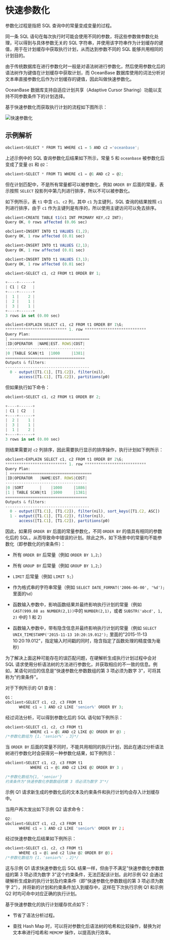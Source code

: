 # 快速参数化

参数化过程是指把 SQL 查询中的常量变成变量的过程。

同一条 SQL 语句在每次执行时可能会使用不同的参数，将这些参数做参数化处理，可以得到与具体参数无关的 SQL 字符串，并使用该字符串作为计划缓存的键值，用于在计划缓存中获取执行计划，从而达到参数不同的 SQL 能够共用相同的计划目的。

由于传统数据库在进行参数化时一般是对语法树进行参数化，然后使用参数化后的语法树作为键值在计划缓存中获取计划，而 OceanBase 数据库使用的词法分析对文本串直接参数化后作为计划缓存的键值，因此叫做快速参数化。

OceanBase 数据库支持自适应计划共享（Adaptive Cursor Sharing）功能以支持不同参数条件下的计划选择。

基于快速参数化而获取执行计划的流程如下图所示：

![快速参数化](https://help-static-aliyun-doc.aliyuncs.com/assets/img/zh-CN/4447194061/p179646.jpg)

## 示例解析

```javascript
obclient>SELECT * FROM T1 WHERE c1 = 5 AND c2 ='oceanbase';
```

上述示例中的 SQL 查询参数化后结果如下所示，常量 5 和 `oceanbase` 被参数化后变成了变量 `@1` 和 `@2`：

```javascript
obclient>SELECT * FROM T1 WHERE c1 = @1 AND c2 = @2;
```

但在计划匹配中，不是所有常量都可以被参数化，例如 `ORDER BY` 后面的常量，表示按照 `SELECT` 投影列中第几列进行排序，所以不可以被参数化。

如下例所示，表 `t1` 中含 `c1`、`c2` 列，其中 `c1` 为主键列，SQL 查询的结果按照 `c1` 列进行排序，由于 `c1` 作为主键列是有序的，所以使用主键访问可以免去排序。

```javascript
obclient>CREATE TABLE t1(c1 INT PRIMARY KEY,c2 INT);
Query OK, 0 rows affected (0.06 sec)

obclient>INSERT INTO t1 VALUES (1,2);
Query OK, 1 row affected (0.01 sec)

obclient>INSERT INTO t1 VALUES (2,1);
Query OK, 1 row affected (0.01 sec)

obclient>INSERT INTO t1 VALUES (3,1);
Query OK, 1 row affected (0.01 sec)

obclient>SELECT c1, c2 FROM t1 ORDER BY 1;

+----+------+
| C1 | C2   |
+----+------+
|  1 |    2 |
|  2 |    1 |
|  3 |    1 |
+----+------+
3 rows in set (0.00 sec)

obclient>EXPLAIN SELECT c1, c2 FROM t1 ORDER BY 1\G;
*************************** 1. row ***************************
Query Plan: 
| ===================================
|ID|OPERATOR  |NAME|EST. ROWS|COST|
-----------------------------------
|0 |TABLE SCAN|t1  |1000     |1381|
===================================
Outputs & filters:
-------------------------------------
  0 - output([T1.C1], [T1.C2]), filter(nil),
      access([T1.C1], [T1.C2]), partitions(p0)
```

但如果执行如下命令：

```javascript
obclient>SELECT c1, c2 FROM t1 ORDER BY 2;

+----+------+
| C1 | C2   |
+----+------+
|  2 |    1 |
|  3 |    1 |
|  1 |    2 |
+----+------+
3 rows in set (0.00 sec)
```

则结果需要对 `c2` 列排序，因此需要执行显示的排序操作，执行计划如下例所示：

```javascript
obclient>EXPLAIN SELECT c1, c2 FROM t1 ORDER BY 2\G;
*************************** 1. row ***************************
Query Plan: 
| ====================================
|ID|OPERATOR   |NAME|EST. ROWS|COST|
------------------------------------
|0 |SORT       |    |1000     |1886|
|1 | TABLE SCAN|t1  |1000     |1381|
====================================
Outputs & filters:
-------------------------------------
  0 - output([T1.C1], [T1.C2]), filter(nil), sort_keys([T1.C2, ASC])
  1 - output([T1.C1], [T1.C2]), filter(nil),
      access([T1.C1], [T1.C2]), partitions(p0)
```

因此，如果将 `ORDER BY` 后面的常量参数化，不同 `ORDER BY` 的值具有相同的参数化后的 SQL，从而导致命中错误的计划。除此之外，如下场景中的常量均不能参数化（即参数化的约束条件）：

* 所有 `ORDER BY` 后常量（例如 `ORDER BY 1,2;`）

* 所有 `GROUP BY` 后常量（例如 `GROUP BY 1,2;`）

* `LIMIT` 后常量（例如 `LIMIT 5;`）

* 作为格式串的字符串常量（例如 `SELECT DATE_FORMAT('2006-06-00', '%d');` 里面的`%d`）

* 函数输入参数中，影响函数结果并最终影响执行计划的常量（例如 `CAST(999.88 as NUMBER(2,1))`中的 `NUMBER(2,1)`，或者 `SUBSTR('abcd', 1, 2)` 中的 1 和 2）

* 函数输入参数中，带有隐含信息并最终影响执行计划的常量（例如 `SELECT UNIX_TIMESTAMP('2015-11-13 10:20:19.012');` 里面的"2015-11-13 10:20:19.012"，指定输入时间戳的同时，隐含指定了函数处理的精度值为毫秒）

为了解决上面这种可能存在的误匹配问题，在硬解析生成执行计划过程中会对 SQL 请求使用分析语法树的方法进行参数化，并获取相应的不一致的信息。例如，某语句对应的信息是"快速参数化参数数组的第 3 项必须为数字 3"，可将其称为"约束条件"。

对于下例所示的 Q1 查询：

```javascript
Q1：
obclient>SELECT c1, c2, c3 FROM t1 
      WHERE c1 = 1 AND c2 LIKE 'senior%' ORDER BY 3;
```

经过词法分析，可以得到参数化后的 SQL 语句如下例所示：

```javascript
obclient>SELECT c1, c2, c3 FROM t1
           WHERE c1 = @1 AND c2 LIKE @2 ORDER BY @3 ;
/*参数化数组为 {1，'senior%' ，3}*/
```

当 `ORDER BY` 后面的常量不同时，不能共用相同的执行计划，因此在通过分析语法树进行参数化时会获得另一种参数化结果，如下例所示：

```javascript
obclient>SELECT c1, c2, c3 FROM t1
           WHERE c1 = @1 AND c2 LIKE @2 ORDER BY 3 ;

/*参数化数组为{1, 'senior'}
约束条件为"快速参数化参数数组的第 3 项必须为数字 3"*/
```

示例 Q1 请求新生成的参数化后的文本及约束条件和执行计划均会存入计划缓存中。

当用户再次发出如下示例 Q2 请求命令：

```javascript
Q2:
obclient>SELECT c1, c2, c3 FROM t1 
      WHERE c1 = 1 AND c2 LIKE 'senior%' ORDER BY 2；
```

经过快速参数化后结果如下例所示：

```javascript
obclient>SELECT c1, c2, c3 FROM t1 
      WHERE c1 = @1 and c2 like @2 ORDER BY @3；
/*参数化数组为 {1，'senior%' ，2}*/
```

这与示例 Q1 请求快速参数化后 SQL 结果一样，但由于不满足"快速参数化参数数组的第 3 项必须为数字 3"这个约束条件，无法匹配该计划。此时示例 Q2 会通过硬解析生成新的执行计划及约束条件（即"快速参数化参数数组的第 3 项必须为数字 2"），并将新的计划和约束条件加入到缓存中，这样在下次执行示例 Q1 和示例 Q2 时均可命中对应正确的执行计划。

基于快速参数化的执行计划缓存优点如下：

* 节省了语法分析过程。

* 查找 Hash Map 时，可以将对参数化后语法树的哈希和比较操作，替换为对文本串进行哈希和 `MEMCMP` 操作，以提高执行效率。
